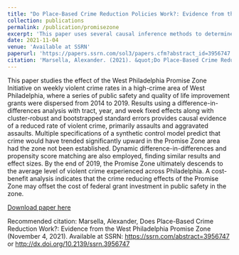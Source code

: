 ```yaml
---
title: "Do Place-Based Crime Reduction Policies Work?: Evidence from the West Philadelphia Promise Zone"
collection: publications
permalink: /publication/promisezone
excerpt: 'This paper uses several causal inference methods to determine the effect of the Philadelphia Promise Zone on violent crime.'
date: 2021-11-04
venue: 'Available at SSRN'
paperurl: 'https://papers.ssrn.com/sol3/papers.cfm?abstract_id=3956747'
citation: 'Marsella, Alexander. (2021). &quot;Do Place-Based Crime Reduction Policies Work?: Evidence from the West Philadelphia Promise Zone&quot; <i>SSRN</i>.'
---
```

This paper studies the effect of the West Philadelphia Promise Zone Initiative on weekly violent crime rates in a high-crime area of West Philadelphia, where a series of public safety and quality of life improvement grants were dispersed from 2014 to 2019. Results using a difference-in-differences analysis with tract, year, and week fixed effects along with cluster-robust and bootstrapped standard errors provides causal evidence of a reduced rate of violent crime, primarily assaults and aggravated assaults. Multiple specifications of a synthetic control model predict that crime would have trended significantly upward in the Promise Zone area had the zone not been established. Dynamic difference-in-differences and propensity score matching are also employed, finding similar results and effect sizes. By the end of 2019, the Promise Zone ultimately descends to the average level of violent crime experienced across Philadelphia. A cost-benefit analysis indicates that the crime reducing effects of the Promise Zone may offset the cost of federal grant investment in public safety in the zone. 

[Download paper here](http://alexmarsella.github.io/files/promisezone.pdf)

Recommended citation:  Marsella, Alexander, Does Place-Based Crime Reduction Work?: Evidence from the West Philadelphia Promise Zone (November 4, 2021). Available at SSRN: https://ssrn.com/abstract=3956747 or http://dx.doi.org/10.2139/ssrn.3956747 
